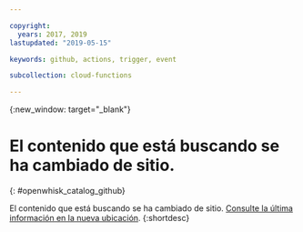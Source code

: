 ```yaml
---

copyright:
  years: 2017, 2019
lastupdated: "2019-05-15"

keywords: github, actions, trigger, event

subcollection: cloud-functions

---
```


{:new_window: target="_blank"}
# El contenido que está buscando se ha cambiado de sitio.
{: #openwhisk_catalog_github}

El contenido que está buscando se ha cambiado de sitio. [Consulte la última información en la nueva ubicación](/docs/openwhisk?topic=cloud-functions-pkg_github).
{:shortdesc}
